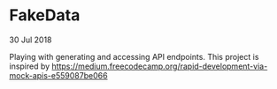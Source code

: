 # FakeData

30 Jul 2018

Playing with generating and accessing API endpoints.
This project is inspired by https://medium.freecodecamp.org/rapid-development-via-mock-apis-e559087be066
